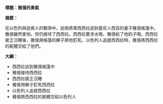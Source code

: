 **標題：雅億的勇氣**

**摘要：**

在以色列與迦南人的戰爭中，迦南將軍西西拉逃到基尼人西百的妻子雅億帳篷中。雅億雖然害怕，但仍接待了西西拉。西西拉要求水喝，雅億給了他奶子喝。西西拉疲乏沉睡後，雅億用帳篷的橛子將他釘死。以色列人追趕西西拉時，雅億將西西拉的屍體交給了他們。

**大綱：**

* 西西拉逃到雅億帳篷中
* 雅億接待西西拉
* 西西拉疲乏沉睡
* 雅億用橛子釘死西西拉
* 以色列人追趕西西拉
* 雅億將西西拉的屍體交給以色列人